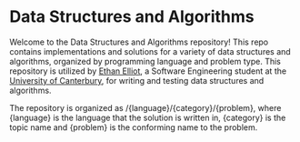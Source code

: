 # Data Structures and Algorithms

Welcome to the Data Structures and Algorithms repository! This repo contains implementations and solutions for a variety of data structures and algorithms, organized by programming language and problem type. This repository is utilized by [Ethan Elliot](https://github.com/EthanElliot), a Software Engineering student at the [University of Canterbury](https://www.canterbury.ac.nz/), for writing and testing data structures and algorithms.

The repository is organized as /{language}/{category}/{problem}, where {language} is the language that the solution is written in, {category} is the topic name and {problem} is the conforming name to the problem.
